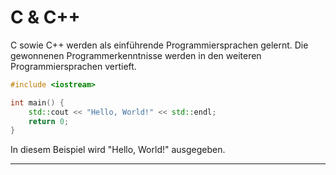 
# C & C++
C sowie C++ werden als einführende Programmiersprachen gelernt. Die gewonnenen Programmerkenntnisse werden in den weiteren Programmiersprachen vertieft.

```c++ 
#include <iostream>

int main() {
    std::cout << "Hello, World!" << std::endl;
    return 0;
}


```
In diesem Beispiel wird "Hello, World!" ausgegeben.

---
